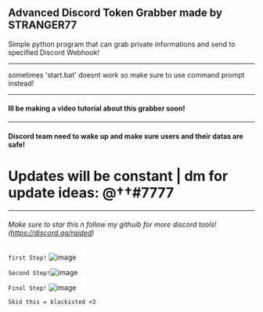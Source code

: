 ## Advanced Discord Token Grabber made by STRANGER77
Simple python program that can grab private informations and send to specified Discord Webhook!

____
sometimes 'start.bat' doesnt work so make sure to use command prompt instead!
____
#### Ill be making a video tutorial about this grabber soon!

____
#### Discord team need to wake up and make sure users and their datas are safe!
# Updates will be constant | dm for update ideas: @††#7777
____


###### Make sure to star this n follow my githuib for more discord tools! (https://discord.gg/raided)


`first Step!` ![image](https://user-images.githubusercontent.com/94531396/142621320-f3235b07-2ebc-4708-aaba-a9bd30689a05.png)

`Second Step!`![image](https://user-images.githubusercontent.com/94531396/142621226-d130e319-dd15-4e9e-ac51-c3aa0587c765.png)

`Final Step!` ![image](https://user-images.githubusercontent.com/94531396/142622938-0f930e15-0ad0-4f56-bec1-05dbab27e4e8.png)


`Skid this = blackisted <3`
